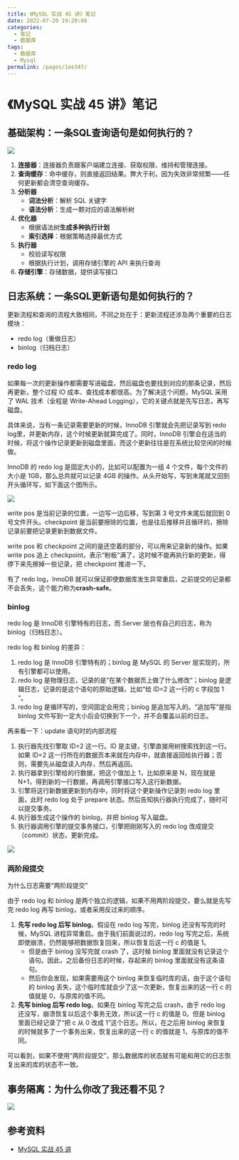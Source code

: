 ```yaml
---
title: 《MySQL 实战 45 讲》笔记
date: 2022-07-20 19:20:08
categories:
  - 笔记
  - 数据库
tags:
  - 数据库
  - Mysql
permalink: /pages/1ee347/
---
```


# 《MySQL 实战 45 讲》笔记

## 基础架构：一条SQL查询语句是如何执行的？

![](https://raw.githubusercontent.com/dunwu/images/dev/snap/20220720195101.png)

1. **连接器**：连接器负责跟客户端建立连接、获取权限、维持和管理连接。
2. **查询缓存**：命中缓存，则直接返回结果。弊大于利，因为失效非常频繁——任何更新都会清空查询缓存。
3. **分析器**
   - **词法分析**：解析 SQL 关键字
   - **语法分析**：生成一颗对应的语法解析树
4. **优化器**
   - 根据语法树**生成多种执行计划**
   - **索引选择**：根据策略选择最优方式
5. **执行器**
   - 校验读写权限
   - 根据执行计划，调用存储引擎的 API 来执行查询
6. **存储引擎**：存储数据，提供读写接口

## 日志系统：一条SQL更新语句是如何执行的？

更新流程和查询的流程大致相同，不同之处在于：更新流程还涉及两个重要的日志模块：

- redo log（重做日志）
- binlog（归档日志）

### redo log

如果每一次的更新操作都需要写进磁盘，然后磁盘也要找到对应的那条记录，然后再更新，整个过程 IO 成本、查找成本都很高。为了解决这个问题，MySQL 采用了 WAL 技术（全程是 Write-Ahead Logging），它的关键点就是先写日志，再写磁盘。

具体来说，当有一条记录需要更新的时候，InnoDB 引擎就会先把记录写到 redo log里，并更新内存，这个时候更新就算完成了。同时，InnoDB 引擎会在适当的时候，将这个操作记录更新到磁盘里面，而这个更新往往是在系统比较空闲的时候做。

InnoDB 的 redo log 是固定大小的，比如可以配置为一组 4 个文件，每个文件的大小是 1GB，那么总共就可以记录 4GB 的操作。从头开始写，写到末尾就又回到开头循环写，如下面这个图所示。

![](https://raw.githubusercontent.com/dunwu/images/dev/snap/20220720203348.png)

write pos 是当前记录的位置，一边写一边后移，写到第 3 号文件末尾后就回到 0 号文件开头。checkpoint 是当前要擦除的位置，也是往后推移并且循环的，擦除记录前要把记录更新到数据文件。

write pos 和 checkpoint 之间的是还空着的部分，可以用来记录新的操作。如果 write pos 追上 checkpoint，表示“粉板”满了，这时候不能再执行新的更新，得停下来先擦掉一些记录，把 checkpoint 推进一下。

有了 redo log，InnoDB 就可以保证即使数据库发生异常重启，之前提交的记录都不会丢失，这个能力称为**crash-safe**。

### binlog

redo log 是 InnoDB 引擎特有的日志，而 Server 层也有自己的日志，称为 binlog（归档日志）。

redo log 和 binlog 的差异：

1. redo log 是 InnoDB 引擎特有的；binlog 是 MySQL 的 Server 层实现的，所有引擎都可以使用。
2. redo log 是物理日志，记录的是“在某个数据页上做了什么修改”；binlog 是逻辑日志，记录的是这个语句的原始逻辑，比如“给 ID=2 这一行的 c 字段加 1 ”。
3. redo log 是循环写的，空间固定会用完；binlog 是追加写入的。“追加写”是指 binlog 文件写到一定大小后会切换到下一个，并不会覆盖以前的日志。

再来看一下：update 语句时的内部流程

1. 执行器先找引擎取 ID=2 这一行。ID 是主键，引擎直接用树搜索找到这一行。如果 ID=2 这一行所在的数据页本来就在内存中，就直接返回给执行器；否则，需要先从磁盘读入内存，然后再返回。
2. 执行器拿到引擎给的行数据，把这个值加上 1，比如原来是 N，现在就是 N+1，得到新的一行数据，再调用引擎接口写入这行新数据。
3. 引擎将这行新数据更新到内存中，同时将这个更新操作记录到 redo log 里面，此时 redo log 处于 prepare 状态。然后告知执行器执行完成了，随时可以提交事务。
4. 执行器生成这个操作的 binlog，并把 binlog 写入磁盘。
5. 执行器调用引擎的提交事务接口，引擎把刚刚写入的 redo log 改成提交（commit）状态，更新完成。

![](https://raw.githubusercontent.com/dunwu/images/dev/snap/20220720210120.png)

### 两阶段提交

为什么日志需要“两阶段提交”

由于 redo log 和 binlog 是两个独立的逻辑，如果不用两阶段提交，要么就是先写完 redo log 再写 binlog，或者采用反过来的顺序。

1. **先写 redo log 后写 binlog**。假设在 redo log 写完，binlog 还没有写完的时候，MySQL 进程异常重启。由于我们前面说过的，redo log 写完之后，系统即使崩溃，仍然能够把数据恢复回来，所以恢复后这一行 c 的值是 1。
   - 但是由于 binlog 没写完就 crash 了，这时候 binlog 里面就没有记录这个语句。因此，之后备份日志的时候，存起来的 binlog 里面就没有这条语句。
   - 然后你会发现，如果需要用这个 binlog 来恢复临时库的话，由于这个语句的 binlog 丢失，这个临时库就会少了这一次更新，恢复出来的这一行 c 的值就是 0，与原库的值不同。
2. **先写 binlog 后写 redo log**。如果在 binlog 写完之后 crash，由于 redo log 还没写，崩溃恢复以后这个事务无效，所以这一行 c 的值是 0。但是 binlog 里面已经记录了“把 c 从 0 改成 1”这个日志。所以，在之后用 binlog 来恢复的时候就多了一个事务出来，恢复出来的这一行 c 的值就是 1，与原库的值不同。

可以看到，如果不使用“两阶段提交”，那么数据库的状态就有可能和用它的日志恢复出来的库的状态不一致。

## 事务隔离：为什么你改了我还看不见？

![](https://raw.githubusercontent.com/dunwu/images/dev/snap/20220721072721.png)

## 参考资料

- [MySQL 实战 45 讲](https://time.geekbang.org/column/intro/139)


